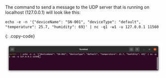 The command to send a message to the UDP server that is running on localhost (127.0.0.1) will look like this:

```shell
echo -e -n '{"deviceName": "SN-001", "deviceType": "default", "temperature": 25.7, "humidity": 69}' | nc -q1 -w1 -u 127.0.0.1 11560
```
{: .copy-code}

![image](/images/user-guide/integrations/udp/terminal-json.png)